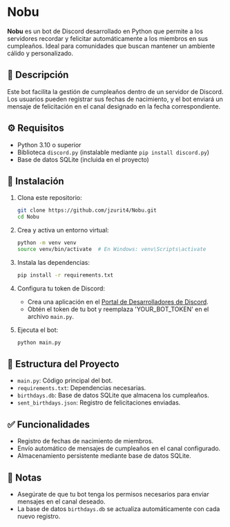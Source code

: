 
# Nobu

**Nobu** es un bot de Discord desarrollado en Python que permite a los servidores recordar y felicitar automáticamente a los miembros en sus cumpleaños. Ideal para comunidades que buscan mantener un ambiente cálido y personalizado.

## 🎯 Descripción

Este bot facilita la gestión de cumpleaños dentro de un servidor de Discord. Los usuarios pueden registrar sus fechas de nacimiento, y el bot enviará un mensaje de felicitación en el canal designado en la fecha correspondiente.

## ⚙️ Requisitos

- Python 3.10 o superior
- Biblioteca `discord.py` (instalable mediante `pip install discord.py`)
- Base de datos SQLite (incluida en el proyecto)

## 🚀 Instalación

1. Clona este repositorio:

   ```bash
   git clone https://github.com/jzurit4/Nobu.git
   cd Nobu
   ```

2. Crea y activa un entorno virtual:

   ```bash
   python -m venv venv
   source venv/bin/activate  # En Windows: venv\Scripts\activate
   ```

3. Instala las dependencias:

   ```bash
   pip install -r requirements.txt
   ```

4. Configura tu token de Discord:

   - Crea una aplicación en el [Portal de Desarrolladores de Discord](https://discord.com/developers/applications).
   - Obtén el token de tu bot y reemplaza 'YOUR_BOT_TOKEN' en el archivo `main.py`.

5. Ejecuta el bot:

   ```bash
   python main.py
   ```

## 📂 Estructura del Proyecto

- `main.py`: Código principal del bot.
- `requirements.txt`: Dependencias necesarias.
- `birthdays.db`: Base de datos SQLite que almacena los cumpleaños.
- `sent_birthdays.json`: Registro de felicitaciones enviadas.

## ✅ Funcionalidades

- Registro de fechas de nacimiento de miembros.
- Envío automático de mensajes de cumpleaños en el canal configurado.
- Almacenamiento persistente mediante base de datos SQLite.

## 📌 Notas

- Asegúrate de que tu bot tenga los permisos necesarios para enviar mensajes en el canal deseado.
- La base de datos `birthdays.db` se actualiza automáticamente con cada nuevo registro.


